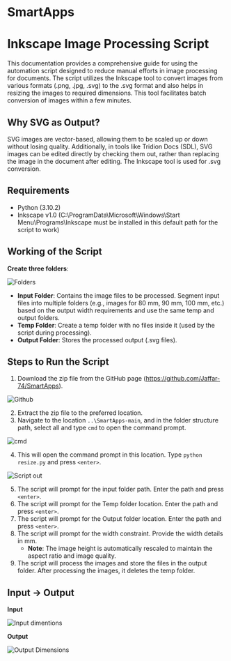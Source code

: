 # SmartApps
# Inkscape Image Processing Script

This documentation provides a comprehensive guide for using the automation script designed to reduce manual efforts in image processing for documents. The script utilizes the Inkscape tool to convert images from various formats (.png, .jpg, .svg) to the .svg format and also helps in resizing the images to required dimensions. This tool facilitates batch conversion of images within a few minutes.

## Why SVG as Output?

SVG images are vector-based, allowing them to be scaled up or down without losing quality. Additionally, in tools like Tridion Docs (SDL), SVG images can be edited directly by checking them out, rather than replacing the image in the document after editing. The Inkscape tool is used for .svg conversion.

## Requirements

- Python (3.10.2)
- Inkscape v1.0 (C:\ProgramData\Microsoft\Windows\Start Menu\Programs\Inkscape must be installed in this default path for the script to work)

## Working of the Script

**Create three folders**:

![Folders](https://github.com/user-attachments/assets/5e84c7fc-9d7a-4f43-958b-7687a02484d1)

- **Input Folder**: Contains the image files to be processed. Segment input files into multiple folders (e.g., images for 80 mm, 90 mm, 100 mm, etc.) based on the output width requirements and use the same temp and output folders.
- **Temp Folder**: Create a temp folder with no files inside it (used by the script during processing).
- **Output Folder**: Stores the processed output (.svg files).

## Steps to Run the Script

1. Download the zip file from the GitHub page (https://github.com/Jaffar-74/SmartApps).
   
 ![Github](https://github.com/user-attachments/assets/8c768d36-4058-4d48-a903-261be8027f89)
 
2. Extract the zip file to the preferred location.
3. Navigate to the location `..\SmartApps-main`, and in the folder structure path, select all and type `cmd` to open the command prompt.
   
 ![cmd](https://github.com/user-attachments/assets/135ae940-f3e5-4cd7-965e-3114f9543fd3)
 
4. This will open the command prompt in this location. Type `python resize.py` and press `<enter>`.
   
 ![Script out](https://github.com/user-attachments/assets/9ddaa43f-9582-4f63-b99e-14b8f1d1caac)
   
5. The script will prompt for the input folder path. Enter the path and press `<enter>`.
6. The script will prompt for the Temp folder location. Enter the path and press `<enter>`.
7. The script will prompt for the Output folder location. Enter the path and press `<enter>`.
8. The script will prompt for the width constraint. Provide the width details in mm.
   - **Note**: The image height is automatically rescaled to maintain the aspect ratio and image quality.
9. The script will process the images and store the files in the output folder. After processing the images, it deletes the temp folder.


## Input -> Output 

**Input**

![Input dimentions](https://github.com/user-attachments/assets/6ced9f2a-72cb-460d-befd-cb6ad21ee9d8)

**Output**

![Output Dimensions](https://github.com/user-attachments/assets/6ddadd44-7dc2-4533-868b-df6e67d73dde)
